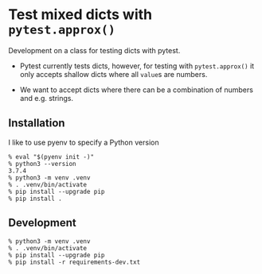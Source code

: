 # Test mixed dicts with `pytest.approx()`

Development on a class for testing dicts with pytest.

 - Pytest currently tests dicts, however, for testing with
   `pytest.approx()` it only accepts shallow dicts where all `value`s
   are numbers.

 - We want to accept dicts where there can be a
   combination of numbers and e.g. strings.


## Installation

I like to use pyenv to specify a Python version

    % eval "$(pyenv init -)"
    % python3 --version
    3.7.4
    % python3 -m venv .venv
    % . .venv/bin/activate
    % pip install --upgrade pip
    % pip install .


## Development

    % python3 -m venv .venv
    % . .venv/bin/activate
    % pip install --upgrade pip
    % pip install -r requirements-dev.txt
